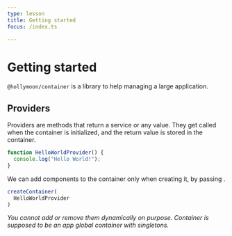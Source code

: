 ```yaml
---
type: lesson
title: Getting started
focus: /index.ts

---
```


# Getting started

`@hollymoon/container` is a library to help managing a large application.


## Providers

Providers are methods that return a service or any value. They get called when the container is initialized, and the return value is stored in the container.

```typescript
function HelloWorldProvider() {
  console.log("Hello World!");
}
```

We can add components to the container only when creating it, by passing .

```typescript
createContainer(
  HelloWorldProvider
)
```

*You cannot add or remove them dynamically on purpose. Container is supposed to be an app global container with singletons.*
